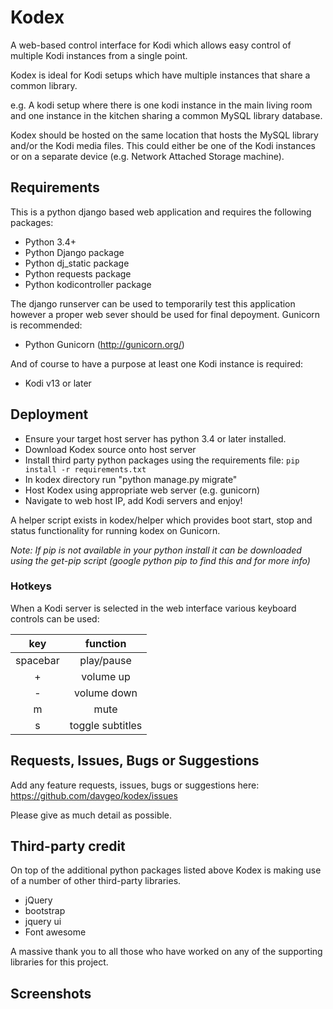 # Kodex
A web-based control interface for Kodi which allows easy control of multiple Kodi instances from a single point.

Kodex is ideal for Kodi setups which have multiple instances that share a common library.

e.g. A kodi setup where there is one kodi instance in the main living room and one instance in the kitchen sharing a common MySQL library database.

Kodex should be hosted on the same location that hosts the MySQL library and/or the Kodi media files. This could either be one of the Kodi instances or on a separate device (e.g. Network Attached Storage machine).

## Requirements
This is a python django based web application and requires the following packages:
- Python 3.4+
- Python Django package
- Python dj_static package
- Python requests package
- Python kodicontroller package

The django runserver can be used to temporarily test this application however a proper web sever should be used for final depoyment. Gunicorn is recommended:
- Python Gunicorn (http://gunicorn.org/)

And of course to have a purpose at least one Kodi instance is required:
- Kodi v13 or later

## Deployment
- Ensure your target host server has python 3.4 or later installed.
- Download Kodex source onto host server
- Install third party python packages using the requirements file: `pip install -r requirements.txt`
- In kodex directory run "python manage.py migrate"
- Host Kodex using appropriate web server (e.g. gunicorn)
- Navigate to web host IP, add Kodi servers and enjoy!

A helper script exists in kodex/helper which provides boot start, stop and status functionality for running kodex on Gunicorn.

_Note: If pip is not available in your python install it can be downloaded using the get-pip script (google python pip to find this and for more info)_

### Hotkeys
When a Kodi server is selected in the web interface various keyboard controls can be used:

| key           | function         |
|:-------------:|:----------------:|
| spacebar      | play/pause       |
| +             | volume up        |
| -             | volume down      |
| m             | mute             |
| s             | toggle subtitles |


## Requests, Issues, Bugs or Suggestions
Add any feature requests, issues, bugs or suggestions here: https://github.com/davgeo/kodex/issues

Please give as much detail as possible.

## Third-party credit
On top of the additional python packages listed above Kodex is making use of a number of other third-party libraries.

- jQuery
- bootstrap
- jquery ui
- Font awesome

A massive thank you to all those who have worked on any of the supporting libraries for this project.

## Screenshots
